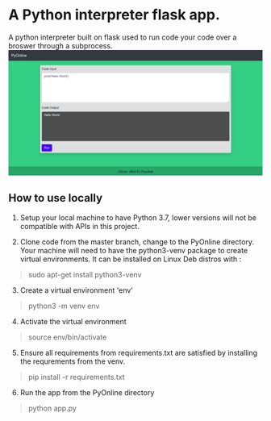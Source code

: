 # A Python interpreter flask app.

A python interpreter built on flask used to run code your code over a broswer through a subprocess.
![Screengrab](screenshot.png)


## How to use locally

1. Setup your local machine to have Python 3.7, lower versions will not be compatible with APIs in this project.

2. Clone code from the master branch, change to the PyOnline directory. Your machine will need to have the python3-venv package to create virtual environments. It can be installed on Linux Deb distros with :
> sudo apt-get install python3-venv

3. Create a virtual environment 'env'
> python3 -m venv env

4. Activate the virtual environment
> source env/bin/activate

5. Ensure all requirements from requirements.txt are satisfied by installing the requrements from the venv.

> pip install -r requirements.txt

6. Run the app from the PyOnline directory
> python app.py
